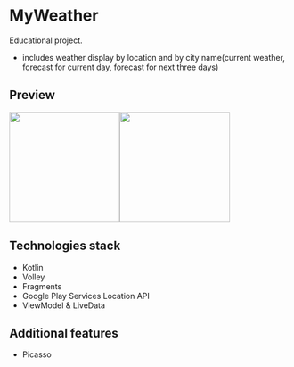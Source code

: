 # MyWeather
Educational project.
- includes weather display by location and by city name(current weather, forecast for current day, forecast for next three days)
## Preview
<div style="display: flex; flex-wrap: wrap;">
  <img src="https://www.dropbox.com/s/h2jrl8jk0byj6wj/myweather_main.jpg?raw=1" width="198" height="auto"/>
	<img src="https://www.dropbox.com/s/k2niehvgfiafegy/myweather_forecast.jpg?raw=1" width="198" height="auto"/>
</div>

## Technologies stack
- Kotlin
- Volley
- Fragments
- Google Play Services Location API
- ViewModel & LiveData

## Additional features
- Picasso
